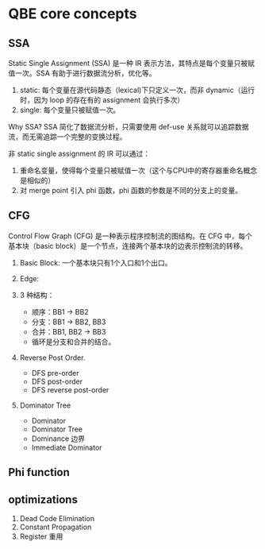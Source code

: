 # QBE core concepts

## SSA
Static Single Assignment (SSA) 是一种 IR 表示方法，其特点是每个变量只被赋值一次。SSA 有助于进行数据流分析，优化等。

1. static: 每个变量在源代码静态（lexical)下只定义一次，而非 dynamic（运行时，因为 loop 的存在有的 assignment 会执行多次）
2. single: 每个变量只被赋值一次。

Why SSA? SSA 简化了数据流分析，只需要使用 def-use 关系就可以追踪数据流，而无需追踪一个完整的变换过程。

非 static single assignment 的 IR 可以通过：
1. 重命名变量，使得每个变量只被赋值一次（这个与CPU中的寄存器重命名概念是相似的）
2. 对 merge point 引入 phi 函数，phi 函数的参数是不同的分支上的变量。

## CFG
Control Flow Graph (CFG) 是一种表示程序控制流的图结构。在 CFG 中，每个基本块（basic block）是一个节点，连接两个基本块的边表示控制流的转移。

1. Basic Block: 一个基本块只有1个入口和1个出口。
2. Edge:
3. 3 种结构：
    - 顺序：BB1 -> BB2
    - 分支：BB1 -> BB2, BB3
    - 合并：BB1, BB2 -> BB3
    - 循环是分支和合并的结合。

4. Reverse Post Order.
   - DFS pre-order
   - DFS post-order
   - DFS reverse post-order
   
5. Dominator Tree
   - Dominator
   - Dominator Tree
   - Dominance 边界
   - Immediate Dominator

## Phi function

## optimizations
1. Dead Code Elimination
2. Constant Propagation
3. Register 重用
